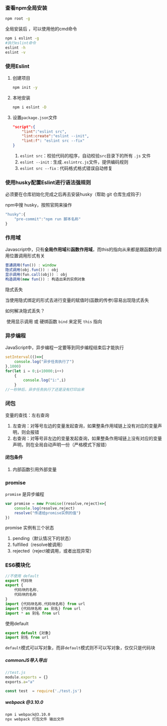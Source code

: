 ### 查看npm全局安装

```bash
npm root -g
```

全局安装后 ，可以使用他的cmd命令

```bash
npm i eslint -g
#执行eslint命令
eslint -h
eslint -v
```

### 使用Eslint

1. 创建项目

   ```bash
   npm init -y
   ```

2. 本地安装

   ```bash
   npm i eslint -D
   ```

3. 设置`package.json`文件

   ```json
   "script":{
       "lint":"eslint src",
       "lint:create":"eslint --init",
       "lint:f": "eslint src --fix"
   }
   ```

   1. `eslint src`：校验代码的程序，自动校验`src`目录下的所有 `.js` 文件
   2. `eslint --init：`生成`.eslintrc.js`文件，提供编码规则
   3. `eslint src --fix：`代码格式格式错误自动修复

###  使用husky配置Eslint进行语法强规则

必须要在仓库初始化完成之后再去安装husky（帮助 git 仓库生成钩子）

npm中搜 husky，按照官网来操作

```js
"husky":{
    "pre-commit":"npm run 脚本名称"
}
```

### 作用域 

Javascript中，只有**全局作用域**和**函数作用域**，而this的指向从来都是跟函数的调用位置调用形式有关

```js
普通调用(fun()) : window
隐式调用(obj.fun()) : obj
显示调用(fun.call(obj)) : obj
构造调用(new fun()) : 构造出来的实例对象
```

隐式丢失

​	当使用隐式绑定的形式去进行变量的赋值时(函数的传参)容易出现隐式丢失 

如何解决隐式丢失？

​	使用显示调用 或 硬绑函数 `bind` 来定死 `this` 指向

### 异步编程

JavaScript中，异步编程一定要等到同步编程结束后才能执行

```js
setInterval(()=>{
    console.log("异步任务执行了")
},1000)
for(let i = 0;i<10000;i++)
    {
        console.log("i:",i)
    }
//一秒钟后，异步任务执行了还是没有打印出来
```

### 闭包

变量的查找：左右查询 

1. 左查询：对等号左边的变量发起查询，如果整条作用域链上没有对应的变量声明，则会报错
2. 右查询：对等号非左边的变量发起查询，如果整条作用域链上没有对应的变量声明，则在全局自动声明一份（严格模式下报错）

#### 闭包条件

1. 内部函数引用外部变量

### promise

`promise` 是异步编程

```js
var promise = new Promise((resolve,reject)=>{
    console.log(resolve,reject)
    resolve("传递给promise实例的值")
})
```

promise 实例有三个状态

1. pending（默认情况下的状态）
2. fulfilled（resolve被调用）
3. rejected（reject被调用，或者出现异常）

### ES6模块化

```js
//不使用 default
export 代码块
export {
	代码块的名称,
	代码块的名称
}
import {代码块名称,代码块名称} from url
import {代码块名称 as 别名} from url
import * as 别名 from url
```

使用default

```js
export default {对象}
import 别名 from url
```

`default`模式可以写对象，而非`default`模式则不可以写对象，仅仅只是代码块

##### commonJS导入导出

```js
//test.js
module.exports = {}
exports.a="a"
```

```js
const test  = require('./test.js')
```

##### webpack @3.10.0

```bash
npm i webpack@3.10.0
npx webpack 打包文件 输出文件
```

